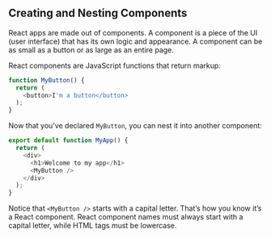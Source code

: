 
## Creating and Nesting Components

React apps are made out of components. A component is a piece of the UI (user interface) that has its own logic and appearance. A component can be as small as a button or as large as an entire page.

React components are JavaScript functions that return markup:

```javascript
function MyButton() {
  return (
    <button>I'm a button</button>
  );
}
```

Now that you’ve declared `MyButton`, you can nest it into another component:

```javascript
export default function MyApp() {
  return (
    <div>
      <h1>Welcome to my app</h1>
      <MyButton />
    </div>
  );
}
```

Notice that `<MyButton />` starts with a capital letter. That’s how you know it’s a React component. React component names must always start with a capital letter, while HTML tags must be lowercase.
```

